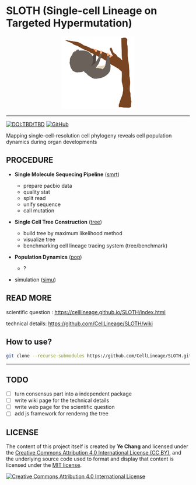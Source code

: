 # SLOTH (Single-cell Lineage on Targeted Hypermutation)

<p align="center">
  <img src="docs/SLOTH.gif?raw=true" alt="SLOTH" title="SLOTH" width="200" height="200">
</p>

---

[![DOI:TBD/TBD](https://zenodo.org/badge/DOI/TBD.svg)](https://doi.org/TBD/TBD)
[![GitHub](https://img.shields.io/github/license/mashape/apistatus.svg)](/LICENSE.md)

Mapping single-cell-resolution cell phylogeny reveals cell population dynamics during organ developments

## PROCEDURE

- **Single Molecule Sequecing Pipeline** ([smrt](./smrt))

  - prepare pacbio data
  - quality stat
  - split read
  - unify sequence
  - call mutation

- **Single Cell Tree Construction** ([tree](./smrt))

  - build tree by maximum likelihood method
  - visualize tree
  - benchmarking cell lineage tracing system (tree/benchmark)

- **Population Dynamics** ([pop](./pop))

  - ?

- simulation ([simu](./simu))

## READ MORE

scientific question :
https://celllineage.github.io/SLOTH/index.html

technical details:
https://github.com/CellLineage/SLOTH/wiki

## How to use?

```bash
git clone --recurse-submodules https://github.com/CellLineage/SLOTH.git
```

---

## TODO

- [ ] turn consensus part into a independent package
- [ ] write wiki page for the technical details
- [ ] write web page for the scientific question
- [ ] add js framework for renderng the tree

## LICENSE

The content of this project itself is created by **Ye Chang** and licensed under the [Creative Commons Attribution 4.0 International License (CC BY)](https://creativecommons.org/licenses/by/4.0/),
and the underlying source code used to format and display that content is licensed under the [MIT license](LICENSE.md).

[![Creative Commons Attribution 4.0 International License](https://github.com/creativecommons/cc-cert-core/blob/master/images/cc-by-88x31.png 'CC BY')](https://creativecommons.org/licenses/by/4.0/)
